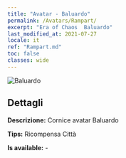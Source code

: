 ```yaml
---
title: "Avatar - Baluardo"
permalink: /Avatars/Rampart/
excerpt: "Era of Chaos  Baluardo"
last_modified_at: 2021-07-27
locale: it
ref: "Rampart.md"
toc: false
classes: wide
---
```

 ![Baluardo](/images/a/avatarFrame_12.png)

## Dettagli

 **Descrizione:** Cornice avatar Baluardo 

 **Tips:** Ricompensa Città 

 **Is available:**  - 

